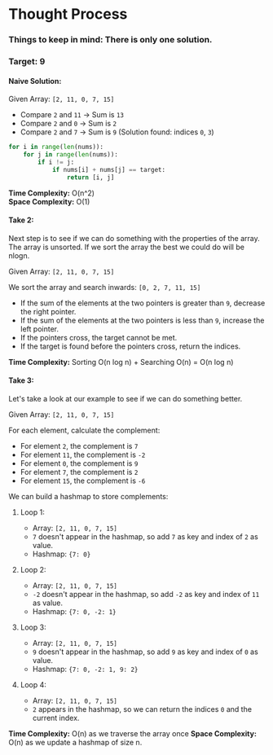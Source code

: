 # Thought Process

### Things to keep in mind: There is only one solution.

### Target: 9

#### Naive Solution:

Given Array: `[2, 11, 0, 7, 15]`

- Compare `2` and `11` → Sum is `13`
- Compare `2` and `0` → Sum is `2`
- Compare `2` and `7` → Sum is `9` (Solution found: indices `0`, `3`)

```python
for i in range(len(nums)):
    for j in range(len(nums)):
        if i != j:
            if nums[i] + nums[j] == target:
                return [i, j]
```

**Time Complexity:** O(n^2)  
**Space Complexity:** O(1)

#### Take 2:

Next step is to see if we can do something with the properties of the array. The array is unsorted. If we sort the array the best we could do will be nlogn.

Given Array: `[2, 11, 0, 7, 15]`

We sort the array and search inwards: `[0, 2, 7, 11, 15]`

- If the sum of the elements at the two pointers is greater than `9`, decrease the right pointer.
- If the sum of the elements at the two pointers is less than `9`, increase the left pointer.
- If the pointers cross, the target cannot be met.
- If the target is found before the pointers cross, return the indices.

**Time Complexity:** Sorting O(n log n) + Searching O(n) = O(n log n)

#### Take 3:

Let's take a look at our example to see if we can do something better.

Given Array: `[2, 11, 0, 7, 15]`

For each element, calculate the complement:
- For element `2`, the complement is `7`
- For element `11`, the complement is `-2`
- For element `0`, the complement is `9`
- For element `7`, the complement is `2`
- For element `15`, the complement is `-6`

We can build a hashmap to store complements:

1. Loop 1:
   - Array: `[2, 11, 0, 7, 15]`
   - `7` doesn't appear in the hashmap, so add `7` as key and index of `2` as value.
   - Hashmap: `{7: 0}`

2. Loop 2:
   - Array: `[2, 11, 0, 7, 15]`
   - `-2` doesn't appear in the hashmap, so add `-2` as key and index of `11` as value.
   - Hashmap: `{7: 0, -2: 1}`

3. Loop 3:
   - Array: `[2, 11, 0, 7, 15]`
   - `9` doesn't appear in the hashmap, so add `9` as key and index of `0` as value.
   - Hashmap: `{7: 0, -2: 1, 9: 2}`

4. Loop 4:
   - Array: `[2, 11, 0, 7, 15]`
   - `2` appears in the hashmap, so we can return the indices `0` and the current index.

**Time Complexity:** O(n) as we traverse the array once
**Space Complexity:** O(n) as we update a hashmap of size n.